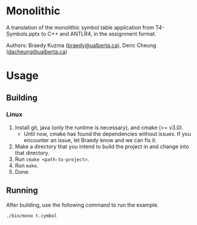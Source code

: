 # Monolithic

A translation of the monolithic symbol table application from T4-Symbols.pptx to C++ and ANTLR4, in the assignment format.

Authors: Braedy Kuzma (braedy@ualberta.ca), Deric Cheung (dacheung@ualberta.ca)

# Usage
## Building
### Linux
  1. Install git, java (only the runtime is necessary), and cmake (>= v3.0).
     - Until now, cmake has found the dependencies without issues. If you
       encounter an issue, let Braedy know and we can fix it.
  1. Make a directory that you intend to build the project in and change into
     that directory.
  1. Run `cmake <path-to-project>`.
  1. Run `make`.
  1. Done.

## Running

After building, use the following command to run the example.
```
./bin/mono t.cymbol
```


